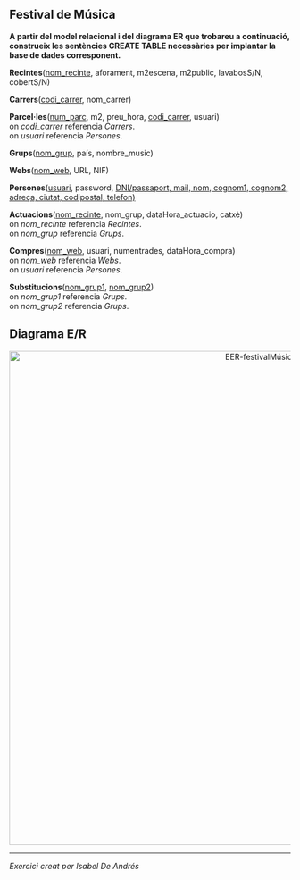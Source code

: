 ## Festival de Música

**A partir del model relacional i del diagrama ER que trobareu a continuació, construeix les sentències CREATE TABLE necessàries per implantar la base de dades corresponent.**

**Recintes**(<ins>nom_recinte</ins>, aforament, m2escena, m2public, lavabosS/N, cobertS/N)

**Carrers**(<ins>codi_carrer</ins>, nom_carrer)

**Parcel·les**(<ins>num_parc</ins>, m2, preu_hora, <ins>codi_carrer</ins>, usuari)<br>
    on *codi_carrer* referencia *Carrers*.<br>
    on *usuari* referencia *Persones*.

**Grups**(<ins>nom_grup</ins>, país, nombre_music)

**Webs**(<ins>nom_web</ins>, URL, NIF)

**Persones**(<ins>usuari</ins>, password, <ins>DNI/passaport, mail, nom, cognom1, cognom2, adreça, ciutat, codipostal, telefon)

**Actuacions**(<ins>nom_recinte</ins>, nom_grup, dataHora_actuacio, catxè)<br>
    on *nom_recinte* referencia *Recintes*.<br>
    on *nom_grup* referencia *Grups*.
    
**Compres**(<ins>nom_web</ins>, usuari, numentrades, dataHora_compra)<br>
    on *nom_web* referencia *Webs*.<br>
    on *usuari* referencia *Persones*.

**Substitucions**(<ins>nom_grup1</ins>, <ins>nom_grup2</ins>)<br>
    on *nom_grup1* referencia *Grups*.<br>
    on *nom_grup2* referencia *Grups*.

## Diagrama E/R

  <div style="text-align: center;">
    <img src="https://github.com/victordomgs/Bases-de-Dades/blob/main/SQL-DDL/EER/EER-festivalM%C3%BAsica.png" alt="EER-festivalMúsica" width="885" height="auto"/>
  </div>

---
*Exercici creat per Isabel De Andrés*
